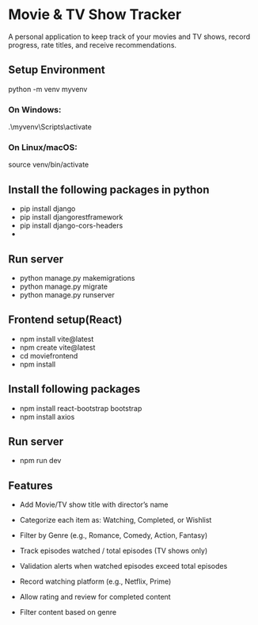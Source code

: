 # Movie & TV Show Tracker
A personal application to keep track of your movies and TV shows, record progress, rate titles, and receive recommendations.

## Setup Environment

python -m venv myvenv
### On Windows:
.\myvenv\Scripts\activate
### On Linux/macOS:
source venv/bin/activate

## Install the following packages in python
- pip install django
- pip install djangorestframework
- pip install django-cors-headers
- 
## Run server
- python manage.py makemigrations
- python manage.py migrate
- python manage.py runserver

## Frontend setup(React)

- npm install vite@latest
- npm create vite@latest
- cd moviefrontend
- npm install
## Install following packages
- npm install react-bootstrap bootstrap
- npm install axios

## Run server
- npm run dev

## Features
- Add Movie/TV show title with director’s name

- Categorize each item as: Watching, Completed, or Wishlist

- Filter by Genre (e.g., Romance, Comedy, Action, Fantasy)

- Track episodes watched / total episodes (TV shows only)

- Validation alerts when watched episodes exceed total episodes

- Record watching platform (e.g., Netflix, Prime)

- Allow rating and review for completed content

- Filter content based on genre



